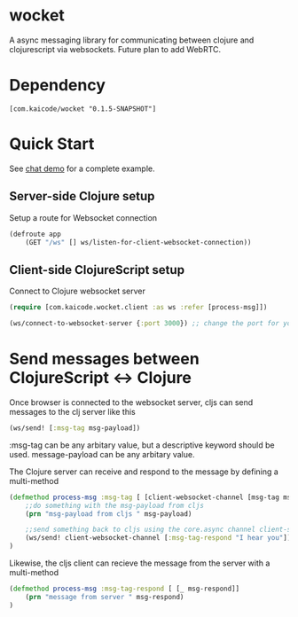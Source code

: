# wocket

A async messaging library for communicating between clojure and clojurescript via websockets. Future plan to add
WebRTC.

# Dependency

    [com.kaicode/wocket "0.1.5-SNAPSHOT"] 
    
# Quick Start

See [chat demo](/example-project) for a complete example.

## Server-side Clojure setup

Setup a route for Websocket connection

```Clojure
(defroute app
    (GET "/ws" [] ws/listen-for-client-websocket-connection))
```

## Client-side ClojureScript setup

Connect to Clojure websocket server

```Clojure
(require [com.kaicode.wocket.client :as ws :refer [process-msg]])

(ws/connect-to-websocket-server {:port 3000}) ;; change the port for your configuration

```

# Send messages between ClojureScript <-> Clojure

Once browser is connected to the websocket server, cljs can send messages to the clj server like this

```Clojure
(ws/send! [:msg-tag msg-payload])

```

:msg-tag can be any arbitary value, but a descriptive keyword should be used. 
message-payload can be any arbitary value.

The Clojure server can receive and respond to the message by defining a multi-method 

```Clojure
(defmethod process-msg :msg-tag [ [client-websocket-channel [msg-tag msg-payload]] ]
    ;;do something with the msg-payload from cljs
    (prn "msg-payload from cljs " msg-payload)

    ;;send something back to cljs using the core.async channel client-socket-channel
    (ws/send! client-websocket-channel [:msg-tag-respond "I hear you"])
)
```
Likewise, the cljs client can recieve the message from the server with a multi-method

```Clojure
(defmethod process-msg :msg-tag-respond [ [_ msg-respond]]
    (prn "message from server " msg-respond)
)
```
